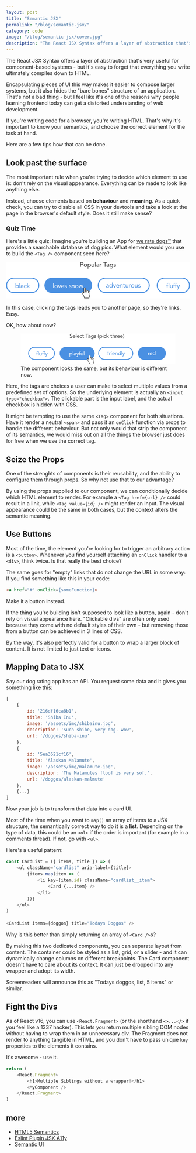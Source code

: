```yaml
---
layout: post
title: "Semantic JSX"
permalink: "/blog/semantic-jsx/"
category: code
image: "/blog/semantic-jsx/cover.jpg"
description: "The React JSX Syntax offers a layer of abstraction that's very useful for component-based systems - but it's easy to forget that everything you write ultimately compiles down to HTML."
---
```


<p class="lead">The React JSX Syntax offers a layer of abstraction that's very useful for component-based systems - but it's easy to forget that everything you write ultimately compiles down to HTML.</p>

Encapsulating pieces of UI this way makes it easier to compose larger systems, but it also hides the "bare bones" structure of an application. That's not a bad thing - but I feel like it's one of the reasons why people learning frontend today can get a distorted understanding of web development.

If you're writing code for a browser, you're writing HTML. That's why it's important to know your semantics, and choose the correct element for the task at hand.

Here are a few tips how that can be done.

## Look past the surface

The most important rule when you're trying to decide which element to use is: don't rely on the visual appearance. Everything can be made to look like anything else. 

Instead, choose elements based on **behaviour** and **meaning**. As a quick check, you can try to disable all CSS in your devtools and take a look at the page in the browser's default style. Does it still make sense?

### Quiz Time

Here's a little quiz: Imagine you're building an App for [we rate dogs™](https://twitter.com/dog_rates) that provides a searchable database of dog pics. What element would you use to build the `<Tag />` component seen here?

![four tags with different dog attributes, labelled "Popular Tags"](tags1.png)

In this case, clicking the tags leads you to another page, so they're links. Easy. 

OK, how about now?

<figure>
    <img src="tags2.png" alt="another set of tags that looks the same, labelled 'Select Tags (pick three)'">
    <figcaption>The component looks the same, but its behaviour is different now.</figcaption>
</figure>

Here, the tags are choices a user can make to select multiple values from a predefined set of options. So the underlying element is actually an `<input type="checkbox">`. The clickable part is the input label, and the actual checkbox is hidden with CSS.

It might be tempting to use the same `<Tag>` component for both situations. Have it render a neutral `<span>` and pass it an `onClick` function via props to handle the different behaviour.
But not only would that strip the component of its semantics, we would miss out on all the things the browser just does for free when we use the correct tag.

## Seize the Props

One of the strenghts of components is their reusability, and the ability to configure them through props. So why not use that to our advantage?

By using the props supplied to our component, we can conditionally decide which HTML element to render. For example a `<Tag href={url} />` could result in a link, while `<Tag value={id} />` might render an input. The visual appearance could be the same in both cases, but the context alters the semantic meaning.

## Use Buttons

Most of the time, the element you're looking for to trigger an arbitrary action is a `<button>`. Whenever you find yourself attaching an `onClick` handler to a `<div>`, think twice. Is that really the best choice? 

The same goes for "empty" links that do not change the URL in some way: If you find something like this in your code:

```html
<a href="#" onClick={someFunction}>
``` 
Make it a button instead. 

If the thing you're building isn't supposed to look like a button, again - don't rely on visual appearance here. "Clickable divs" are often only used because they come with no default styles of their own - but removing those from a button can be achieved in 3 lines of CSS.

By the way, it's also perfectly valid for a button to wrap a larger block of content. It is not limited to just text or icons. 

## Mapping Data to JSX

Say our dog rating app has an API. You request some data and it gives you something like this:

```js
[
    {
        id: '216df16ca8b1',
        title: 'Shiba Inu',
        image: '/assets/img/shibainu.jpg',
        description: 'Such shibe, very dog. wow',
        url: '/doggos/shiba-inu'
    },
    {
        id: '5ea3621cf16',
        title: 'Alaskan Malamute',
        image: '/assets/img/malamute.jpg',
        description: 'The Malamutes floof is very sof.',
        url: '/doggos/alaskan-malmute'
    },
    {...}
]
```
Now your job is to transform that data into a card UI.

Most of the time when you want to `map()` an array of items to a JSX structure, the semantically correct way to do it is a **list**. Depending on the type of data, this could be an `<ol>` if the order is important (for example in a comments thread). If not, go with `<ul>`.

Here's a useful pattern:

```js
const CardList = ({ items, title }) => (
    <ul className="cardlist" aria-label={title}>
        {items.map(item => (
            <li key={item.id} className="cardlist__item">
                <Card {...item} />
            </li>
        ))}
    </ul>
)

<CardList items={doggos} title="Todays Doggos" />
```

Why is this better than simply returning an array of `<Card />`s?

By making this two dedicated components, you can separate layout from content.
The container could be styled as a list, grid, or a slider - and it can dynamically change columns on different breakpoints. The Card component doesn't have to care about its context. It can just be dropped into any wrapper and adopt its width.

Screenreaders will announce this as "Todays doggos, list, 5 items" or similar.

## Fight the Divs

As of React v16, you can use `<React.Fragment>` (or the shorthand `<>...</>` if you feel like a 1337 hacker). This lets you return multiple sibling DOM nodes without having to wrap them in an unnecessary div. The Fragment does not render to anything tangible in HTML, and you don't have to pass unique `key` properties to the elements it contains. 

It's awesome - use it.

```js
return (
    <React.Fragment>
        <h1>Multiple Siblings without a wrapper!</h1>
        <MyComponent />
    </React.Fragment>
)
```

## more

* [HTML5 Semantics]()
* [Eslint Plugin JSX A11y](https://www.npmjs.com/package/eslint-plugin-jsx-a11y)
* [Semantic UI]()
